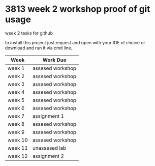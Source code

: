 # 3813 week 2 workshop proof of git usage
week 2 tasks for github

to install this project just request and open with your IDE of choice or 
download and run it via cmd line.

Week | Work Due
--|--
week 1 | assesed workshop
week 2 | assesed workshop
week 3 | assesed workshop
week 4 | assesed workshop
week 5 | assesed workshop
week 6 | assesed workshop
week 7 | assignment 1 
week 8 | assesed workshop
week 9 | assesed workshop
week 10 | assesed workshop
week 11 | unassesed lab
week 12 | assignment 2

